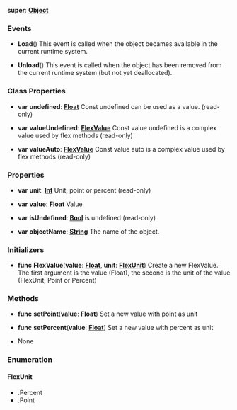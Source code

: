 **super**: **[Object](Object.md)**



### Events

* **Load**()
This event is called when the object becames available in the current runtime system.

* **Unload**()
This event is called when the object has been removed from the current runtime system (but not yet deallocated).



### Class Properties

* **var** **undefined**: **[Float](../gravity/float.md)**
Const undefined can be used as a value. \(read-only\)

* **var** **valueUndefined**: **[FlexValue](FlexValue.md)**
Const value undefined is a complex value used by flex methods \(read-only\)

* **var** **valueAuto**: **[FlexValue](FlexValue.md)**
Const value auto is a complex value used by flex methods \(read-only\)



### Properties

* **var** **unit**: **[Int](../gravity/int.md)**
Unit, point or percent \(read-only\)

* **var** **value**: **[Float](../gravity/float.md)**
Value

* **var** **isUndefined**: **[Bool](../gravity/bool.md)**
is undefined \(read-only\)

* **var** **objectName**: **[String](../gravity/string.md)**
The name of the object.



### Initializers

* **func** **FlexValue**(**value**: **[Float](../gravity/float.md)**, **unit**: **<a href="#_enum_FlexUnit">FlexUnit</a>**)
Create a new FlexValue. The first argument is the value (Float), the second is the unit of the value (FlexUnit, Point or Percent)



### Methods

* **func** **setPoint**(**value**: **[Float](../gravity/float.md)**)
Set a new value with point as unit

* **func** **setPercent**(**value**: **[Float](../gravity/float.md)**)
Set a new value with percent as unit



* None

### Enumeration

<div name="_enum_FlexUnit"></div>

#### FlexUnit
 * .Percent
 * .Point



